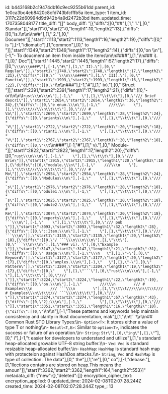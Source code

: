 id: b443168b2c19474db16c9ec9255b61dd
parent_id: 1e0ca3bc4eb8420c8cfd743bfcfffb5a
item_type: 1
item_id: 3117c22d60994d9d942b4a9d2472b3bd
item_updated_time: 1707358048177
title_diff: "[]"
body_diff: "[{\"diffs\":[[0,\"##\"],[1,\" 1.\"],[0,\" Standar\"]],\"start1\":0,\"start2\":0,\"length1\":10,\"length2\":13},{\"diffs\":[[0,\"is.\\\n\\\n\\\n##\"],[1,\" 2.\"],[0,\" Documen\"]],\"start1\":1113,\"start2\":1113,\"length1\":16,\"length2\":19},{\"diffs\":[[0,\" is \"],[-1,\"idiomatic\"],[1,\"common\"],[0,\" to \"]],\"start1\":1349,\"start2\":1349,\"length1\":17,\"length2\":14},{\"diffs\":[[0,\"on \\\n\"],[-1,\"- To doucment an item from inside the items\\\n\\\n####\"],[1,\"\\\n### i). \"],[0,\" Doc\"]],\"start1\":1445,\"start2\":1445,\"length1\":57,\"length2\":17},{\"diffs\":[[0,\"```\\\n\\\n###\"],[-1,\"#\"],[1,\" II).\"],[0,\" Regular\"]],\"start1\":1748,\"start2\":1748,\"length1\":17,\"length2\":21},{\"diffs\":[[0,\"``\\\n\\\n####\"],[1,\" III).\"],[0,\" Functio\"]],\"start1\":1993,\"start2\":1993,\"length1\":16,\"length2\":22},{\"diffs\":[[0,\"```\\\n\\\n###\"],[-1,\"#\"],[1,\" iv).\"],[0,\" Struct \"]],\"start1\":2391,\"start2\":2391,\"length1\":17,\"length2\":21},{\"diffs\":[[0,\"- or\\\n\\\n\\t```rust\\\n\\\n\"],[-1,\"    \"],[1,\"\\t\\t\"],[0,\"/// Brief descri\"]],\"start1\":2654,\"start2\":2654,\"length1\":36,\"length2\":34},{\"diffs\":[[0,\"e enum.\\\n\"],[-1,\"    ///\\\n    \"],[1,\"\\t\\t///\\\n\\t\\t\"],[0,\"/// # Va\"]],\"start1\":2699,\"start2\":2699,\"length1\":28,\"length2\":24},{\"diffs\":[[0,\"ariants\\\n\"],[-1,\"    \"],[1,\"\\t\\t\"],[0,\"/// * `V\"]],\"start1\":2722,\"start2\":2722,\"length1\":20,\"length2\":18},{\"diffs\":[[0,\"riant1.\\\n\"],[-1,\"    \"],[1,\"\\t\\t\"],[0,\"/// * `V\"]],\"start1\":2767,\"start2\":2767,\"length1\":20,\"length2\":18},{\"diffs\":[[0,\"\\t```\\\n###\"],[-1,\"#\"],[1,\" v).\"],[0,\" Module-\"]],\"start1\":2822,\"start2\":2822,\"length1\":17,\"length2\":20},{\"diffs\":[[0,\"``rust\\\n\\\n\"],[-1,\"    \"],[1,\"\\t\\t\"],[0,\"/// Brie\"]],\"start1\":2915,\"start2\":2915,\"length1\":20,\"length2\":18},{\"diffs\":[[0,\"module.\\\n\"],[-1,\"    ///\\\n    \"],[1,\"\\t\\t///\\\n\\t\\t\"],[0,\"/// # Mo\"]],\"start1\":2954,\"start2\":2954,\"length1\":28,\"length2\":24},{\"diffs\":[[0,\"Modules\\\n\"],[-1,\"    \"],[1,\"\\t\\t\"],[0,\"/// * `s\"]],\"start1\":2976,\"start2\":2976,\"length1\":20,\"length2\":18},{\"diffs\":[[0,\"odule1.\\\n\"],[-1,\"    \"],[1,\"\\t\\t\"],[0,\"/// * `s\"]],\"start1\":3025,\"start2\":3025,\"length1\":20,\"length2\":18},{\"diffs\":[[0,\"odule2.\\\n\"],[-1,\"    \"],[1,\"\\t\\t\"],[0,\"/// # Re\"]],\"start1\":3074,\"start2\":3074,\"length1\":20,\"length2\":18},{\"diffs\":[[0,\"exports\\\n\"],[-1,\"    \"],[1,\"\\t\\t\"],[0,\"/// ```\\\n\"],[-1,\"    \"],[1,\"\\t\\t\"],[0,\"/// pub \"]],\"start1\":3093,\"start2\":3093,\"length1\":32,\"length2\":28},{\"diffs\":[[0,\"::Item;\\\n\"],[-1,\"    \"],[1,\"\\t\\t\"],[0,\"/// ```\\\n\"]],\"start1\":3135,\"start2\":3135,\"length1\":20,\"length2\":18},{\"diffs\":[[0,\"/ ```\\\n\\\n\\\n\"],[1,\"\\t\"],[0,\"```\\\n\\\n\"],[1,\"### vi). \"],[0,\"Example \"]],\"start1\":3147,\"start2\":3147,\"length1\":21,\"length2\":31},{\"diffs\":[[0,\" Usage:\\\n\"],[-1,\"\\\n   \"],[1,\"-\"],[0,\" Keyword\"]],\"start1\":3177,\"start2\":3177,\"length1\":20,\"length2\":17},{\"diffs\":[[0,\"amples.\\\n\"],[-1,\"   \"],[1,\"-\"],[0,\" Pattern\"]],\"start1\":3204,\"start2\":3204,\"length1\":19,\"length2\":17},{\"diffs\":[[0,\"    \"],[1,\"```\"],[0,\"rust\\\n\\\n\"],[-1,\"        \"],[1,\"\\t\\t\"],[0,\"/// \"]],\"start1\":3224,\"start2\":3224,\"length1\":22,\"length2\":19},{\"diffs\":[[0,\"on.\\\n\"],[-1,\"        ///\\\n        /// # Examples\\\n        /// ```\\\n        \"],[1,\"\\t\\t///\\\n\\t\\t/// # Examples\\\n\\t\\t/// ```\\\n\\t\\t\"],[0,\"/// \"]],\"start1\":3274,\"start2\":3274,\"length1\":67,\"length2\":43},{\"diffs\":[[0,\"2);\\\n\"],[-1,\"        \"],[1,\"\\t\\t\"],[0,\"/// \"]],\"start1\":3351,\"start2\":3351,\"length1\":16,\"length2\":10},{\"diffs\":[[0,\"``\\\n\\\n\"],[-1,\"These patterns and keywords help maintain consistency and clarity in Rust documentation, mak\"],[1,\"\\\n\\t```\\\n\\\n## Common Rust STD Library Types:\\\n- `Option<T>`: It stores either a value of type T or nothing\\\n- `Resutl<T,E>`: Similar to `option<T>`,  indicates the success or failure of an operation.\\\n- `String`: `Str\"],[0,\"ing\"],[1,\"`\"],[0,\" i\"],[-1,\"t easier for developers to understand and utilize\"],[1,\"s standard heap-allocated growable UTF-8 string buffer.\\\n- `Vec`: `Vec` is standard resizable heap-allocated  buffer.\\\n- `HashMap`: `HashMap` is standard hash map with protecteion against HashDos attacks.\\\n- `String`, `Vec` and `HashMap` is type of collection. The data\"],[0,\" the\"],[1,\"re\"],[0,\" co\"],[-1,\"debase.\"],[1,\"llections contains are stored on heap.This means the amoun\"]],\"start1\":3362,\"start2\":3362,\"length1\":164,\"length2\":553}]"
metadata_diff: {"new":{},"deleted":[]}
encryption_cipher_text: 
encryption_applied: 0
updated_time: 2024-02-08T02:07:28.244Z
created_time: 2024-02-08T02:07:28.244Z
type_: 13